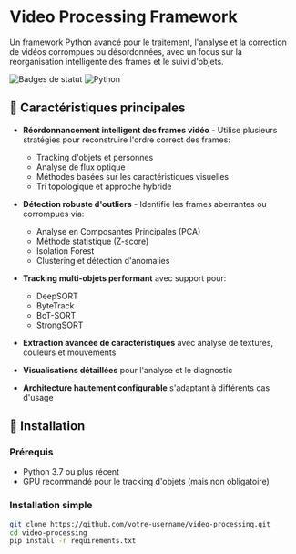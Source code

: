 # Video Processing Framework

Un framework Python avancé pour le traitement, l'analyse et la correction de vidéos corrompues ou désordonnées, avec un focus sur la réorganisation intelligente des frames et le suivi d'objets.

![Badges de statut](https://img.shields.io/badge/status-development-yellow) ![Python](https://img.shields.io/badge/python-3.7+-blue)

## 🌟 Caractéristiques principales

- **Réordonnancement intelligent des frames vidéo** - Utilise plusieurs stratégies pour reconstruire l'ordre correct des frames:
  - Tracking d'objets et personnes
  - Analyse de flux optique 
  - Méthodes basées sur les caractéristiques visuelles
  - Tri topologique et approche hybride

- **Détection robuste d'outliers** - Identifie les frames aberrantes ou corrompues via:
  - Analyse en Composantes Principales (PCA)
  - Méthode statistique (Z-score)
  - Isolation Forest
  - Clustering et détection d'anomalies

- **Tracking multi-objets performant** avec support pour:
  - DeepSORT
  - ByteTrack
  - BoT-SORT
  - StrongSORT

- **Extraction avancée de caractéristiques** avec analyse de textures, couleurs et mouvements

- **Visualisations détaillées** pour l'analyse et le diagnostic

- **Architecture hautement configurable** s'adaptant à différents cas d'usage

## 🔧 Installation

### Prérequis
- Python 3.7 ou plus récent
- GPU recommandé pour le tracking d'objets (mais non obligatoire)

### Installation simple
```bash
git clone https://github.com/votre-username/video-processing.git
cd video-processing
pip install -r requirements.txt
